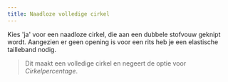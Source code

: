 ```yaml
---
title: Naadloze volledige cirkel
---
```


Kies 'ja' voor een naadloze cirkel, die aan een dubbele stofvouw geknipt wordt. Aangezien er geen opening is voor een rits heb je een elastische tailleband nodig.

> Dit maakt een volledige cirkel en negeert de optie voor *Cirkelpercentage*.